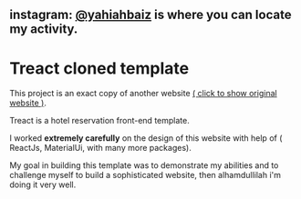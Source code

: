 ## instagram: [@yahiahbaiz](https://www.instagram.com/yahiahbaiz/) is where you can locate my activity.

# Treact cloned template

This project is an exact copy of another website [( click to show original website )](https://www.github.com/octokatherine).

Treact is a hotel reservation front-end template.

I worked **extremely carefully** on the design of this website with  help of ( ReactJs, MaterialUi, with many more packages).

My goal in building this template was to demonstrate my abilities and to challenge myself to build a sophisticated website, then alhamdullilah i'm doing it very well.
